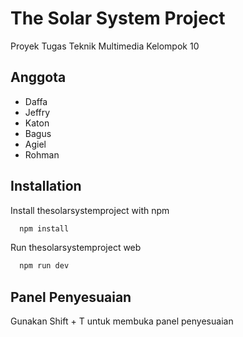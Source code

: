 
# The Solar System Project

Proyek Tugas Teknik Multimedia Kelompok 10


## Anggota

- Daffa
- Jeffry
- Katon
- Bagus
- Agiel
- Rohman


## Installation

Install thesolarsystemproject with npm

```bash
  npm install
```

Run thesolarsystemproject web

```bash
  npm run dev
```


## Panel Penyesuaian

Gunakan Shift + T untuk membuka panel penyesuaian
